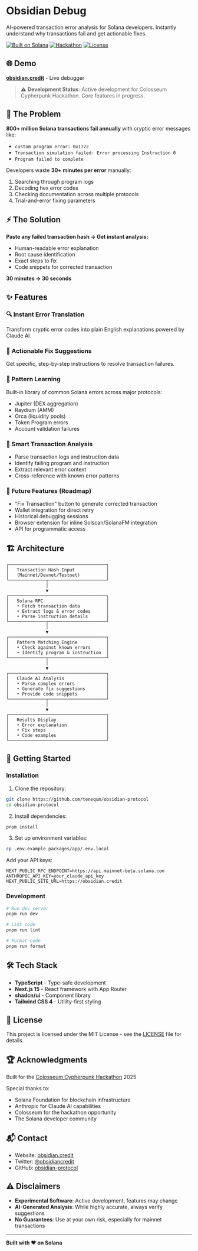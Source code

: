 # Obsidian Debug

AI-powered transaction error analysis for Solana developers. Instantly understand why transactions fail and get actionable fixes.

[![Built on Solana](https://img.shields.io/badge/Built%20on-Solana-blueviolet)](https://solana.com)
[![Hackathon](https://img.shields.io/badge/Colosseum-Cypherpunk%202025-yellow)](https://www.colosseum.org/cypherpunk)
[![License](https://img.shields.io/badge/License-MIT-green.svg)](LICENSE)

## 🌐 Demo

**[obsidian.credit](https://obsidian.credit)** - Live debugger

> ⚠️ **Development Status**: Active development for Colosseum Cypherpunk Hackathon. Core features in progress.

## 🚨 The Problem

**800+ million Solana transactions fail annually** with cryptic error messages like:

- `custom program error: 0x1772`
- `Transaction simulation failed: Error processing Instruction 0`
- `Program failed to complete`

Developers waste **30+ minutes per error** manually:

1. Searching through program logs
2. Decoding hex error codes
3. Checking documentation across multiple protocols
4. Trial-and-error fixing parameters

## ⚡ The Solution

**Paste any failed transaction hash → Get instant analysis:**

- Human-readable error explanation
- Root cause identification
- Exact steps to fix
- Code snippets for corrected transaction

**30 minutes → 30 seconds**

## ✨ Features

### 🔍 Instant Error Translation

Transform cryptic error codes into plain English explanations powered by Claude AI.

### 🎯 Actionable Fix Suggestions

Get specific, step-by-step instructions to resolve transaction failures.

### 🧠 Pattern Learning

Built-in library of common Solana errors across major protocols:

- Jupiter (DEX aggregation)
- Raydium (AMM)
- Orca (liquidity pools)
- Token Program errors
- Account validation failures

### 🔧 Smart Transaction Analysis

- Parse transaction logs and instruction data
- Identify failing program and instruction
- Extract relevant error context
- Cross-reference with known error patterns

### 🚀 Future Features (Roadmap)

- "Fix Transaction" button to generate corrected transaction
- Wallet integration for direct retry
- Historical debugging sessions
- Browser extension for inline Solscan/SolanaFM integration
- API for programmatic access

## 🏗️ Architecture

```
┌─────────────────────────────────────┐
│   Transaction Hash Input            │
│   (Mainnet/Devnet/Testnet)          │
└──────────────┬──────────────────────┘
               │
               ▼
┌─────────────────────────────────────┐
│   Solana RPC                        │
│   • Fetch transaction data          │
│   • Extract logs & error codes      │
│   • Parse instruction details       │
└──────────────┬──────────────────────┘
               │
               ▼
┌─────────────────────────────────────┐
│   Pattern Matching Engine           │
│   • Check against known errors      │
│   • Identify program & instruction  │
└──────────────┬──────────────────────┘
               │
               ▼
┌─────────────────────────────────────┐
│   Claude AI Analysis                │
│   • Parse complex errors            │
│   • Generate fix suggestions        │
│   • Provide code snippets           │
└──────────────┬──────────────────────┘
               │
               ▼
┌─────────────────────────────────────┐
│   Results Display                   │
│   • Error explanation               │
│   • Fix steps                       │
│   • Code examples                   │
└─────────────────────────────────────┘
```

## 🚀 Getting Started

### Installation

1. Clone the repository:

```bash
git clone https://github.com/tenequm/obsidian-protocol
cd obsidian-protocol
```

2. Install dependencies:

```bash
pnpm install
```

3. Set up environment variables:

```bash
cp .env.example packages/app/.env.local
```

Add your API keys:

```env
NEXT_PUBLIC_RPC_ENDPOINT=https://api.mainnet-beta.solana.com
ANTHROPIC_API_KEY=your_claude_api_key
NEXT_PUBLIC_SITE_URL=https://obsidian.credit
```

### Development

```bash
# Run dev server
pnpm run dev

# Lint code
pnpm run lint

# Format code
pnpm run format
```

## 🛠️ Tech Stack

- **TypeScript** - Type-safe development
- **Next.js 15** - React framework with App Router
- **shadcn/ui** - Component library
- **Tailwind CSS 4** - Utility-first styling

## 📄 License

This project is licensed under the MIT License - see the [LICENSE](LICENSE) file for details.

## 🏆 Acknowledgments

Built for the [Colosseum Cypherpunk Hackathon](https://www.colosseum.org/cypherpunk) 2025

Special thanks to:

- Solana Foundation for blockchain infrastructure
- Anthropic for Claude AI capabilities
- Colosseum for the hackathon opportunity
- The Solana developer community

## 📬 Contact

- Website: [obsidian.credit](https://obsidian.credit)
- Twitter: [@obsidiancredit](https://x.com/obsidiancredit)
- GitHub: [obsidian-protocol](https://github.com/tenequm/obsidian-protocol)

## ⚠️ Disclaimers

- **Experimental Software**: Active development, features may change
- **AI-Generated Analysis**: While highly accurate, always verify suggestions
- **No Guarantees**: Use at your own risk, especially for mainnet transactions

---

**Built with ❤️ on Solana**
